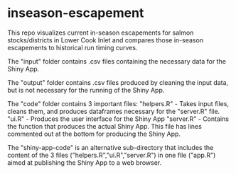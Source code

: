 # inseason-escapement
This repo visualizes current in-season escapements for salmon stocks/districts in Lower Cook Inlet and compares those in-season escapements to historical run timing curves.

The "input" folder contains .csv files containing the necessary data for the Shiny App.

The "output" folder contains .csv files produced by cleaning the input data, but is not necessary for the running of the Shiny App.

The "code" folder contains 3 important files:
"helpers.R" - Takes input files, cleans them, and produces dataframes necessary for the "server.R" file.
"ui.R" - Produces the user interface for the Shiny App
"server.R" - Contains the function that produces the actual Shiny App. This file has lines commented out at the bottom for producing the Shiny App.

The "shiny-app-code" is an alternative sub-directory that includes the content of the 3 files ("helpers.R","ui.R","server.R") in one file ("app.R") aimed at publishing the Shiny App to a web browser.
